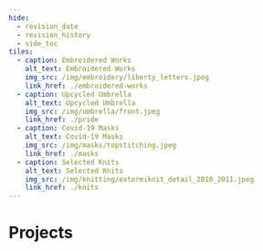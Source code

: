 ```yaml
---
hide:
  - revision_date
  - revision_history
  - side_toc
tiles:
  - caption: Embroidered Works
    alt_text: Embroidered Works
    img_src: /img/embroidery/liberty_letters.jpeg
    link_href: ./embroidered-works
  - caption: Upcycled Umbrella
    alt_text: Upcycled Umbrella
    img_src: /img/umbrella/front.jpeg
    link_href: ./pride
  - caption: Covid-19 Masks
    alt_text: Covid-19 Masks
    img_src: /img/masks/topstitching.jpeg
    link_href: ./masks
  - caption: Selected Knits
    alt_text: Selected Knits
    img_src: /img/knitting/extermiknit_detail_2010_2011.jpeg
    link_href: ./knits
---
```


# Projects
